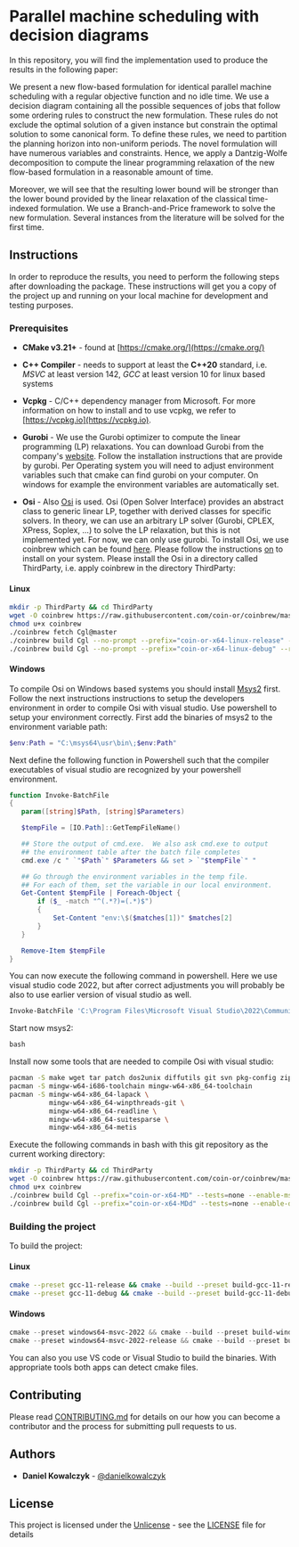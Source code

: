 # Parallel machine scheduling with decision diagrams

In this repository, you will find the implementation used to produce the results
in the following paper:

We present a new flow-based formulation for identical parallel machine
scheduling with a regular objective function and no idle time. We use a decision
diagram containing all the possible sequences of jobs that follow some ordering
rules to construct the new formulation. These rules do not exclude the optimal
solution of a given instance but constrain the optimal solution to some
canonical form. To define these rules, we need to partition the planning horizon
into non-uniform periods. The novel formulation will have numerous variables and
constraints. Hence, we apply a Dantzig-Wolfe decomposition to compute the linear
programming relaxation of the new flow-based formulation in a reasonable amount
of time.

Moreover, we will see that the resulting lower bound will be stronger than the
lower bound provided by the linear relaxation of the classical time-indexed
formulation. We use a Branch-and-Price framework to solve the new formulation.
Several instances from the literature will be solved for the first time.​

## Instructions

In order to reproduce the results, you need to perform the following steps after
downloading the package.  These instructions will get you a copy of the project
up and running on your local machine for development and testing purposes.

### Prerequisites
* **CMake v3.21+** - found at [https://cmake.org/](https://cmake.org/)

* **C++ Compiler** - needs to support at least the **C++20** standard, i.e.
  *MSVC* at least version 142, *GCC* at least version 10 for linux based systems

* **Vcpkg** - C/C++ dependency manager from Microsoft. For more information on
  how to install and to use vcpkg, we refer to [https://vcpkg.io](https://vcpkg.io).

* **Gurobi** - We use the Gurobi optimizer to compute the linear programming
  (LP) relaxations. You can download Gurobi from the company's
  [website](https://www.gurobi.com/). Follow the installation instructions that
  are provide by gurobi. Per Operating system you will need to adjust
  environment variables such that cmake can find gurobi on your computer. On
  windows for example the environment variables are automatically set.

* **Osi** - Also [Osi](https://github.com/coin-or/Osi) is used. Osi (Open Solver
  Interface) provides an abstract class to generic linear LP, together with
  derived classes for specific solvers. In theory, we can use an arbitrary LP
  solver (Gurobi, CPLEX, XPress, Soplex, ...) to solve the LP relaxation, but
  this is not implemented yet. For now, we can only use gurobi. To install Osi,
  we use coinbrew which can be found
  [here](https://coin-or.github.io/coinbrew/). Please follow the instructions
  [on](https://coin-or.github.io/coinbrew/) to install on your system. Please
  install the Osi in a directory called ThirdParty, i.e. apply coinbrew in the
  directory ThirdParty:

#### Linux

```bash
mkdir -p ThirdParty && cd ThirdParty
wget -O coinbrew https://raw.githubusercontent.com/coin-or/coinbrew/master/coinbrew
chmod u+x coinbrew
./coinbrew fetch Cgl@master
./coinbrew build Cgl --no-prompt --prefix="coin-or-x64-linux-release" --with-gurobi-lflags="-L$GUROBI_HOME/lib -lgurobi91 -lpthread -lm" --with-gurobi-cflags="-I$GUROBI_HOME/include" --tests none
./coinbrew build Cgl --no-prompt --prefix="coin-or-x64-linux-debug" --reconfigure --enable-debug --with-gurobi-lflags="-L$GUROBI_HOME/lib -lgurobi91 -lpthread -lm" --with-gurobi-cflags="-I$GUROBI_HOME/include" --tests none
``` 

#### Windows
To compile Osi on Windows based systems you should install
[Msys2](https://www.msys2.org/) first. Follow the next instructions instructions
to setup the developers environment in order to compile Osi with visual studio.
Use powershell to setup your environment correctly. First add the binaries of
msys2 to the environment variable path:

```powershell
$env:Path = "C:\msys64\usr\bin\;$env:Path"
```

Next define the following function in Powershell such that the compiler
executables of visual studio are recognized by your powershell environment.

```powershell
function Invoke-BatchFile
{
   param([string]$Path, [string]$Parameters)

   $tempFile = [IO.Path]::GetTempFileName()

   ## Store the output of cmd.exe.  We also ask cmd.exe to output
   ## the environment table after the batch file completes
   cmd.exe /c " `"$Path`" $Parameters && set > `"$tempFile`" "

   ## Go through the environment variables in the temp file.
   ## For each of them, set the variable in our local environment.
   Get-Content $tempFile | Foreach-Object {
       if ($_ -match "^(.*?)=(.*)$")
       {
           Set-Content "env:\$($matches[1])" $matches[2]
       }
   }

   Remove-Item $tempFile
}
```

You can now execute the following command in powershell. Here we use visual
studio code 2022, but after correct adjustments you will probably be also
to use earlier version of visual studio as well.

```powershell
Invoke-BatchFile 'C:\Program Files\Microsoft Visual Studio\2022\Community\VC\Auxiliary\Build\vcvarsall.bat' x64
```

Start now msys2:

```powershell
bash

```
Install now some tools that are needed to compile Osi with visual studio:

```bash
pacman -S make wget tar patch dos2unix diffutils git svn pkg-config zip unzip
pacman -S mingw-w64-i686-toolchain mingw-w64-x86_64-toolchain
pacman -S mingw-w64-x86_64-lapack \
          mingw-w64-x86_64-winpthreads-git \
          mingw-w64-x86_64-readline \
          mingw-w64-x86_64-suitesparse \
          mingw-w64-x86_64-metis

```

Execute the following commands in bash with this git repository as the current working directory:

```bash
mkdir -p ThirdParty && cd ThirdParty
wget -O coinbrew https://raw.githubusercontent.com/coin-or/coinbrew/master/coinbrew
chmod u+x coinbrew
./coinbrew build Cgl --prefix="coin-or-x64-MD" --tests=none --enable-msvc --build=x86_64-w64-mingw32 --enable-shared=MD --with-gurobi-lflags="-L/c/gurobi912/win64/lib -lgurobi91" --with-gurobi-cflags="-I/c/gurobi912/win64/include"
./coinbrew build Cgl --prefix="coin-or-x64-MDd" --tests=none --enable-debug --enable-msvc --build=x86_64-w64-mingw32 --enable-shared=MDd --with-gurobi-lflags="-L/c/gurobi912/win64/lib -lgurobi91" --with-gurobi-cflags="-I/c/gurobi912/win64/include"

```


### Building the project

To build the project:

#### Linux

```bash
cmake --preset gcc-11-release && cmake --build --preset build-gcc-11-release
cmake --preset gcc-11-debug && cmake --build --preset build-gcc-11-debug

```

#### Windows

```powershell
cmake --preset windows64-msvc-2022 && cmake --build --preset build-windows64-debug
cmake --preset windows64-msvc-2022-release && cmake --build --preset build-windows64-release

```

You can also you use VS code or Visual Studio to build the binaries. With
appropriate tools both apps can detect cmake files.

## Contributing

Please read [CONTRIBUTING.md](CONTRIBUTING.md) for details on our how you can
become a contributor and the process for submitting pull requests to us.

## Authors

* **Daniel Kowalczyk** - [@danielkowalczyk](https://gitlab.kuleuven.be/u0056096)

## License

This project is licensed under the [Unlicense](https://unlicense.org/) - see the
[LICENSE](LICENSE) file for details
